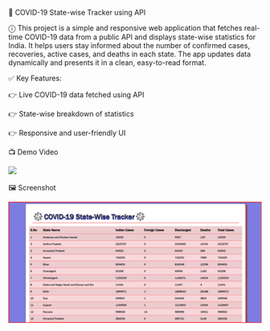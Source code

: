 🦠 COVID-19 State-wise Tracker using API


ⓘ This project is a simple and responsive web application that fetches real-time COVID-19 data from a public API and displays state-wise statistics for India. It helps users stay informed about the number of confirmed cases, recoveries, active cases, and deaths in each state. The app updates data dynamically and presents it in a clean, easy-to-read format.


✅ Key Features:


👉 Live COVID-19 data fetched using API

👉 State-wise breakdown of statistics

👉 Responsive and user-friendly UI


📺 Demo Video

<img src="output.gif">



🖼️ Screenshot

<img src="outputimage.png">

